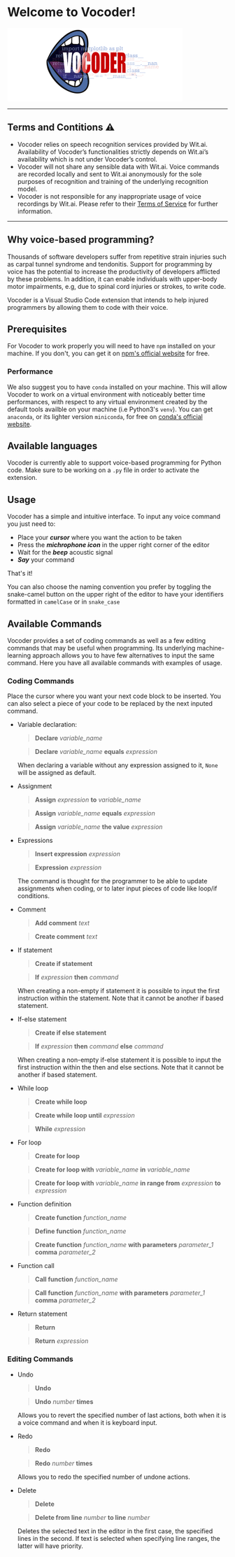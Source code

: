 # Welcome to Vocoder!

![Vocoder logo](style/logo.png)

***
## Terms and Contitions **⚠️** 
 - Vocoder relies on speech recognition services provided by Wit.ai. Availability of Vocoder’s functionalities strictly depends on Wit.ai’s availability which is not under Vocoder’s control.
- Vocoder will not share any sensible data with Wit.ai. Voice commands are recorded locally and sent to Wit.ai anonymously for the sole purposes of recognition and training of the underlying recognition model.
- Vocoder is not responsible for any inappropriate usage of voice recordings by Wit.ai. Please refer to their [Terms of Service](https://wit.ai/terms) for further information.
***

## Why voice-based programming?
Thousands of software developers suffer from repetitive strain injuries such as carpal tunnel syndrome and tendonitis. Support for programming by voice has the potential to increase the productivity of developers afflicted by these problems. In addition, it can enable individuals with upper-body motor impairments, e.g, due to spinal cord injuries or strokes, to write code.

Vocoder is a Visual Studio Code extension that intends to help injured programmers by allowing them to code with their voice.

## Prerequisites
For Vocoder to work properly you will need to have `npm` installed on your machine. If you don't, you can get it on [npm's official website](https://www.npmjs.com/get-npm) for free.
### Performance
We also suggest you to have `conda` installed on your machine. This will allow Vocoder to work on a virtual environment with noticeably better time performances, with respect to any virtual environment created by the default tools availble on your machine (i.e Python3's `venv`). You can get `anaconda`, or its lighter version `miniconda`, for free on [conda's official website](https://docs.conda.io/projects/conda/en/latest/user-guide/install/download.html).

## Available languages
Vocoder is currently able to support voice-based programming for Python code. Make sure to be working on a `.py` file in order to activate the extension.

## Usage
Vocoder has a simple and intuitive interface. To input any voice command you just need to:

* Place your **_cursor_** where you want the action to be taken
* Press the **_michrophone icon_** in the upper right corner of the editor
* Wait for the **_beep_** acoustic signal 
* **_Say_** your command

That's it!

You can also choose the naming convention you prefer by toggling the snake-camel button on the upper right of the editor to have your identifiers formatted in `camelCase` or in `snake_case`

## Available Commands
Vocoder provides a set of coding commands as well as a few editing commands that may be useful when programming. Its underlying machine-learning approach allows you to have few alternatives to input the same command. Here you have all available commands with examples of usage.

### Coding Commands
Place the cursor where you want your next code block to be inserted. You can also select a piece of your code to be replaced by the next inputed command.

* Variable declaration: 
  > **Declare** _variable_name_

  > **Declare** _variable_name_ **equals** _expression_

  When declaring a variable without any expression assigned to it, `None` will be assigned as default.

* Assignment
  > **Assign** _expression_  **to**  _variable_name_

  > **Assign** _variable_name_ **equals** _expression_

  > **Assign** _variable_name_ **the value** _expression_

* Expressions
  > **Insert expression** _expression_

  > **Expression** _expression_

  The command is thought for the programmer to be able to update assignments when coding, or to later input pieces of code like loop/if conditions.

* Comment
  > **Add comment** _text_

  > **Create comment** _text_

* If statement
  > **Create if statement**

  > **If** _expression_ **then** _command_

  When creating a non-empty if statement it is possible to input the first instruction within the statement. Note that it cannot be another if based statement.

* If-else statement
  > **Create if else statement**

  > **If** _expression_ **then** _command_ **else** _command_

  When creating a non-empty if-else statement it is possible to input the first instruction within the then and else sections. Note that it cannot be another if based statement.

* While loop
  > **Create while loop**

  > **Create while loop until** _expression_

  > **While** _expression_

* For loop
  > **Create for loop**

  > **Create for loop with** _variable_name_ **in** _variable_name_

  > **Create for loop with** _variable_name_ **in range from** _expression_ **to** _expression_

* Function definition
  > **Create function** _function_name_

  > **Define function** _function_name_

  > **Create function** _function_name_ **with parameters** _parameter_1_ **comma** _parameter_2_

* Function call
  > **Call function** _function_name_

  > **Call function** _function_name_ **with parameters** _parameter_1_ **comma** _parameter_2_

* Return statement
  > **Return**

  > **Return** _expression_

### Editing Commands
* Undo
  > **Undo**

  > **Undo** _number_ **times**

  Allows you to revert the specified number of last actions, both when it is a voice command and when it is keyboard input.

* Redo
  > **Redo**

  > **Redo** _number_ **times**

  Allows you to redo the specified number of undone actions.

* Delete
  > **Delete**
  
  > **Delete from line** _number_ **to line** _number_

  Deletes the selected text in the editor in the first case, the specified lines in the second. If text is selected when specifying line ranges, the latter will have priority.
